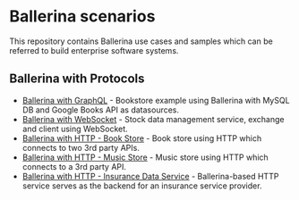 # Ballerina scenarios

This repository contains Ballerina use cases and samples which can be referred to build enterprise software systems.

## Ballerina with Protocols

* [Ballerina with GraphQL](https://github.com/anupama-pathirage/ballerina-scenarios/tree/main/ballerina-graphql-with-multiple-datasources) - Bookstore example using Ballerina with MySQL DB and Google Books API as datasources. 
* [Ballerina with WebSocket](https://github.com/anupama-pathirage/ballerina-scenarios/tree/main/ballerina-websocket-for-realtime-stock-updates) - Stock data management service, exchange and client using WebSocket.  
* [Ballerina with HTTP - Book Store](https://github.com/anupama-pathirage/ballerina-scenarios/tree/main/ballerina-http-service-for-books-search) - Book store using HTTP which connects to two 3rd party APIs.  
* [Ballerina with HTTP - Music Store](https://github.com/anupama-pathirage/ballerina-scenarios/tree/main/ballerina-http-service-for-music-store) - Music store using HTTP which connects to a 3rd party API.  
* [Ballerina with HTTP - Insurance Data Service](https://github.com/anupama-pathirage/ballerina-scenarios/tree/main/ballerina-http-service-for-insurance-data) - Ballerina-based HTTP service serves as the backend for an insurance service provider.
  